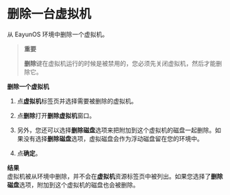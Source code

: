 # 删除一台虚拟机

从 EayunOS 环境中删除一个虚拟机。

> **重要**
>
> **删除**键在虚拟机运行的时候是被禁用的，您必须先关闭虚拟机，然后才能删除它。

**删除一个虚拟机**

1. 点**虚拟机**标签页并选择需要被删除的虚拟机。

2. 点**删除**打开**删除虚拟机**窗口。

3. 另外，您还可以选择**删除磁盘**选项来把附加到这个虚拟机的磁盘一起删除。如果没有选择**删除磁盘**选项，虚拟磁盘会作为浮动磁盘留在您的环境中。

4. 点**确定**。

**结果**<br/>
虚拟机被从环境中删除，并不会在**虚拟机**资源标签页中被列出。如果您选择了**删除磁盘**选项，附加到这个虚拟机的磁盘也会被删除。
